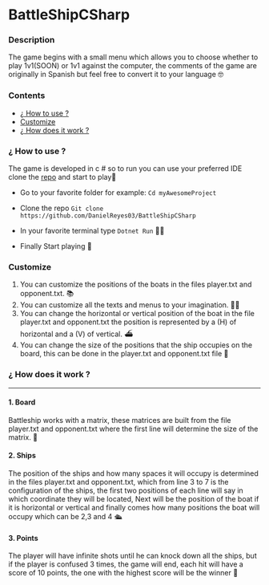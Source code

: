 # BattleShipCSharp
### Description
The game begins with a small menu which allows you to choose whether to play 1v1(SOON) or 1v1 against the computer, the comments of the game are originally in Spanish but feel free to convert it to your language 🤓
### Contents
- [¿ How to use ?](https://github.com/DanielReyes03/BattleShipCSharp#-how-to-use- " How to use")
- [Customize](https://github.com/DanielReyes03/BattleShipCSharp#customize "Customize")
- [¿ How does it work ?](https://github.com/DanielReyes03/BattleShipCSharp#How-does-it-works "How does it works")


### ¿ How to use ?
 The game is developed in c # so to run you can use your preferred IDE clone the [repo](https://github.com/DanielReyes03/BattleShipCSharp "repo") and start to play🚀
 - Go to your favorite folder for example:
 `Cd myAwesomeProject`
 
 - Clone the repo
 `Git clone https://github.com/DanielReyes03/BattleShipCSharp`
 
 - In your favorite terminal type `Dotnet Run` ✍🏽
 
 - Finally Start playing 👾
 
### Customize

1. You can customize the positions of the boats in the files player.txt and opponent.txt. 📚
2. You can customize all the texts and menus to your imagination. ✍🏽
3. You can change the horizontal or vertical position of the boat in the file player.txt and opponent.txt the position is represented by a (H) of horizontal and a (V) of vertical. ⛴
4. You can change the size of the positions that the ship occupies on the board, this can be done in the player.txt and opponent.txt file 🎯

### ¿ How does it work ?

------------



#### 1. Board
Battleship works with a matrix, these matrices are built from the file player.txt and opponent.txt where the first line will determine the size of the matrix. 🎯

#### 2. Ships
The position of the ships and how many spaces it will occupy is determined in the files player.txt and opponent.txt, which from line 3 to 7 is the configuration of the ships, the first two positions of each line will say in which coordinate they will be located, Next will be the position of the boat if it is horizontal or vertical and finally comes how many positions the boat will occupy which can be 2,3 and 4 🛳
	
#### 3. Points
The player will have infinite shots until he can knock down all the ships, but if the player is confused 3 times, the game will end, each hit will have a score of 10 points, the one with the highest score will be the winner 👾
	
	
